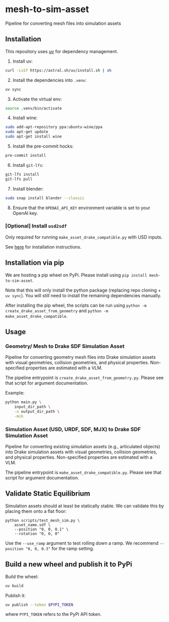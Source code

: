 # mesh-to-sim-asset
Pipeline for converting mesh files into simulation assets

## Installation

This repository uses [uv](https://docs.astral.sh/uv) for dependency management.

1. Install uv:
```sh
curl -LsSf https://astral.sh/uv/install.sh | sh
```

2. Install the dependencies into `.venv`:
```sh
uv sync
```

3. Activate the virtual env:
```sh
source .venv/bin/activate
```

4. Install wine:
```sh
sudo add-apt-repository ppa:ubuntu-wine/ppa
sudo apt-get update
sudo apt-get install wine
```

5. Install the pre-commit hocks:
```sh
pre-commit install
```

6. Install `git-lfs`:
```sh
git-lfs install
git-lfs pull
```

7. Install blender:
```sh
sudo snap install blender --classic
```

8. Ensure that the `OPENAI_API_KEY` environment variable is set to your OpenAI key.

### [Optional] Install `usd2sdf`

Only required for running `make_asset_drake_compatible.py` with USD inputs.

See [here](https://github.com/gazebosim/gz-usd) for installation instructions.

## Installation via pip

We are hosting a pip wheel on PyPi. Please install using
`pip install mesh-to-sim-asset`.

Note that this will only install the python package (replacing repo cloning +
`uv sync`). You will still need to install the remaining dependencies manually.

After installing the pip wheel, the scripts can be run using
`python -m create_drake_asset_from_geometry` and
`python -m make_asset_drake_compatible`.

## Usage

### Geometry/ Mesh to Drake SDF Simulation Asset

Pipeline for converting geometry mesh files into Drake simulation assets with visual
geometries, collision geometries, and physical properties. Non-specified properties
are estimated with a VLM.

The pipeline entrypoint is `create_drake_asset_from_geometry.py`.
Please see that script for argument documentation.

Example:
```sh
python main.py \
    input_dir_path \
    -o output_dir_path \
    -mck
```

### Simulation Asset (USD, URDF, SDF, MJX) to Drake SDF Simulation Asset

Pipeline for converting existing simulation assets (e.g., articulated objects) into
Drake simulation assets with visual geometries, collision geometries, and physical
properties. Non-specified properties are estimated with a VLM.

The pipeline entrypoint is `make_asset_drake_compatible.py`.
Please see that script for argument documentation.

## Validate Static Equilibrium

Simulation assets should at least be statically stable. We can validate this by placing
them onto a flat floor:
```
python scripts/test_mesh_sim.py \
    asset_name.sdf \
    --position "0, 0, 0.1" \
    --rotation "0, 0, 0"
```

Use the `--use_ramp` argument to test rolling down a ramp. We recommend
`--position "0, 0, 0.3"` for the ramp setting.

## Build a new wheel and publish it to PyPi

Build the wheel:
```sh
uv build
```

Publish it:
```sh
uv publish --token $PYPI_TOKEN
```
where `PYPI_TOKEN` refers to the PyPi API token.
